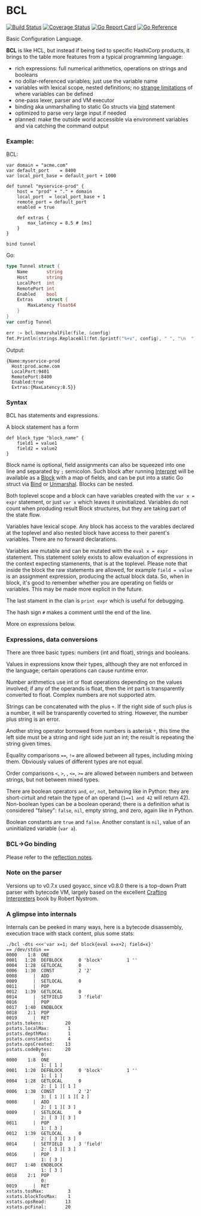 BCL
===

[![Build Status](https://github.com/wkhere/bcl/actions/workflows/go.yml/badge.svg)](https://github.com/wkhere/bcl/actions/workflows/go.yml)
[![Coverage Status](https://coveralls.io/repos/github/wkhere/bcl/badge.svg?branch=master)](https://coveralls.io/github/wkhere/bcl?branch=master)
[![Go Report Card](https://goreportcard.com/badge/github.com/wkhere/bcl)](https://goreportcard.com/report/github.com/wkhere/bcl)
[![Go Reference](https://pkg.go.dev/badge/github.com/wkhere/bcl.svg)](https://pkg.go.dev/github.com/wkhere/bcl)

Basic Configuration Language.

__BCL__ is like HCL,
but instead if being tied to specific HashiCorp products, it brings to the table more features from a typical programming language:

* rich expressions: full numerical arithmetics, operations on strings and booleans
* no dollar-referenced variables; just use the variable name
* variables with lexical scope, nested definitions; no [strange limitations] of where variables can be defined
* one-pass lexer, parser and VM executor
* binding aka unmarshalling to static Go structs via
  [bind](NOTES.md#reflection-revamp) statement
* optimized to parse very large input if needed
* planned: make the outside world accessible via environment variables and via catching the command output

### Example:
BCL:
```hcl
var domain = "acme.com"
var default_port    = 8400
var local_port_base = default_port + 1000

def tunnel "myservice-prod" {
	host = "prod" + "." + domain
	local_port  = local_port_base + 1
	remote_port = default_port
	enabled = true

	def extras {
		max_latency = 8.5 # [ms]
	}
}

bind tunnel
```
Go:
```Go
type Tunnel struct {
	Name       string
	Host       string
	LocalPort  int
	RemotePort int
	Enabled    bool
	Extras     struct {
		MaxLatency float64
	}
}
var config Tunnel

err := bcl.UnmarshalFile(file, &config)
fmt.Println(strings.ReplaceAll(fmt.Sprintf("%+v", config), " ", "\n  "))
```
Output:
```
{Name:myservice-prod
  Host:prod.acme.com
  LocalPort:9401
  RemotePort:8400
  Enabled:true
  Extras:{MaxLatency:8.5}}
```
### Syntax

BCL has statements and expressions.

A block statement has a form
```hcl
def block_type "block_name" {
    field1 = value1
    field2 = value2
}
```
Block name is optional, field assignments can also be squeezed into one line
and separated by `;` semicolon.
Such block after running [Interpret] will be available as 
a [Block] with a map of fields,
and can be put into a static Go struct via [Bind] or [Unmarshal].
Blocks can be nested.

Both toplevel scope and a block can have variables created with 
the `var x = expr` statement, or just `var x` which leaves it uninitialized.
Variables do not count when produding result Block structures, but they are
taking part of the state flow.

Variables have lexical scope. Any block has access to the varables declared
at the toplevel and also nested block have access to their parent's variables.
There are no forward declarations.

Variables are mutable and can be mutated with the `eval x = expr` statement.
This statement solely exists to allow evaluation of expressions in the context
expecting stamenents, that is at the toplevel. Please note that inside the block
the raw statements are allowed, for example `field = value` is
an assignment expression, producing the actual block data. So, when in block,
it's good to remember whether you are operating on fields or variables.
This may be made more explicit in the future.

The last stament in the clan is `print expr` which is useful for debugging.

The hash sign `#` makes a comment until the end of the line.

More on expressions below.

### Expressions, data conversions

There are three basic types: numbers (int and float), strings and booleans.

Values in expressions know their types, although they are not enforced
in the language; certain operations can cause runtime error.

Number arithmetics use int or float operations depending on the values
involved; if any of the operands is float, then the int part is transparently
converted to float. Complex numbers are not supported atm.

Strings can be concatenated with the plus `+`. 
If the right side of such plus is a number, it will be transparently
coverted to string. However, the number plus string is an error.

Another string operator borrowed from numbers is asterisk `*`, this time
the left side must be a string and right side just an int; the result is
repeating the string given times.

Equality comparisons `==`, `!=` are allowed between all types, including mixing them.
Obviously values of different types are not equal.

Order comparisons `<`, `>`, , `<=`, `>=` are allowed between numbers and between strings,
but not between mixed types.

There are boolean operators `and`, `or`, `not`, behaving like in Python:
they are short-cirtuit and retain the type of an operand 
(`1==1 and 42` will return 42). Non-boolean types can be a boolean operand;
there is a definition what is considered "falsey": `false`, `nil`,
empty string, and zero, again like in Python.

Boolean constants are `true` and `false`.
Another constant is `nil`, value of an uninitialized variable (`var a`).


### BCL&rarr;Go binding

Please refer to the [reflection notes](NOTES.md#reflection-revamp).

### Note on the parser

Versions up to v0.7.x used goyacc, since v0.8.0 there is a top-down Pratt parser
with bytecode VM, largely based on the excellent [Crafting Interpreters] book
by Robert Nystrom.


### A glimpse into internals

Internals can be peeked in many ways, here is a bytecode disassembly,
execution trace with stack content, plus some stats:
```
./bcl -dts <<<'var x=1; def block{eval x=x+2; field=x}'
== /dev/stdin ==
0000    1:8  ONE
0001   1:20  DEFBLOCK      0 'block'         1 ''
0004   1:28  GETLOCAL      0
0006   1:30  CONST         2 '2'
0008      |  ADD
0009      |  SETLOCAL      0
0011      |  POP
0012   1:39  GETLOCAL      0
0014      |  SETFIELD      3 'field'
0016      |  POP
0017   1:40  ENDBLOCK
0018    2:1  POP
0019      |  RET
pstats.tokens:        20
pstats.localMax:       1
pstats.depthMax:       1
pstats.constants:      4
pstats.opsCreated:    13
pstats.codeBytes:     20
             0: 
0000    1:8  ONE
             1: [ 1 ]
0001   1:20  DEFBLOCK      0 'block'         1 ''
             1: [ 1 ]
0004   1:28  GETLOCAL      0
             2: [ 1 ][ 1 ]
0006   1:30  CONST         2 '2'
             3: [ 1 ][ 1 ][ 2 ]
0008      |  ADD
             2: [ 1 ][ 3 ]
0009      |  SETLOCAL      0
             2: [ 3 ][ 3 ]
0011      |  POP
             1: [ 3 ]
0012   1:39  GETLOCAL      0
             2: [ 3 ][ 3 ]
0014      |  SETFIELD      3 'field'
             2: [ 3 ][ 3 ]
0016      |  POP
             1: [ 3 ]
0017   1:40  ENDBLOCK
             1: [ 3 ]
0018    2:1  POP
             0: 
0019      |  RET
xstats.tosMax:         3
xstats.blockTosMax:    1
xstats.opsRead:       13
xstats.pcFinal:       20
```


[strange limitations]: https://stackoverflow.com/a/73745980/229154
[Block]: https://pkg.go.dev/github.com/wkhere/bcl#Block
[Interpret]:  https://pkg.go.dev/github.com/wkhere/bcl#Interpret
[Bind]:       https://pkg.go.dev/github.com/wkhere/bcl#Bind
[Unmarshal]:  https://pkg.go.dev/github.com/wkhere/bcl#Unmarshal
[Crafting Interpreters]:   https://craftinginterpreters.com/
